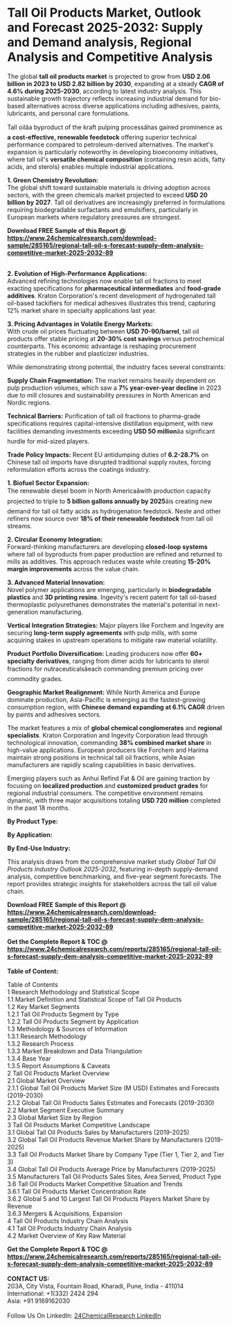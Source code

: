 <h1>Tall Oil Products Market, Outlook and Forecast 2025-2032: Supply and Demand analysis, Regional Analysis and Competitive Analysis</h1><p>The global <strong>tall oil products market</strong> is projected to grow from <strong>USD 2.06 billion in 2023 to USD 2.82 billion by 2030</strong>, expanding at a steady <strong>CAGR of 4.6% during 2025-2030</strong>, according to latest industry analysis. This sustainable growth trajectory reflects increasing industrial demand for bio-based alternatives across diverse applications including adhesives, paints, lubricants, and personal care formulations.</p><p>Tall oilâa byproduct of the kraft pulping processâhas gained prominence as <strong>a cost-effective, renewable feedstock</strong> offering superior technical performance compared to petroleum-derived alternatives. The market's expansion is particularly noteworthy in developing bioeconomy initiatives, where tall oil's <strong>versatile chemical composition</strong> (containing resin acids, fatty acids, and sterols) enables multiple industrial applications.</p><p><strong>1. Green Chemistry Revolution:</strong><br>
The global shift toward sustainable materials is driving adoption across sectors, with the green chemicals market projected to exceed <strong>USD 20 billion by 2027</strong>. Tall oil derivatives are increasingly preferred in formulations requiring biodegradable surfactants and emulsifiers, particularly in European markets where regulatory pressures are strongest.</p><div><b>Download FREE Sample of this Report @ 
            <a href="https://www.24chemicalresearch.com/download-sample/285165/regional-tall-oil-s-forecast-supply-dem-analysis-competitive-market-2025-2032-89">
            https://www.24chemicalresearch.com/download-sample/285165/regional-tall-oil-s-forecast-supply-dem-analysis-competitive-market-2025-2032-89</a></b></div><br><p><strong>2. Evolution of High-Performance Applications:</strong><br>
Advanced refining technologies now enable tall oil fractions to meet exacting specifications for <strong>pharmaceutical intermediates</strong> and <strong>food-grade additives</strong>. Kraton Corporation's recent development of hydrogenated tall oil-based tackifiers for medical adhesives illustrates this trend, capturing 12% market share in specialty applications last year.</p><p><strong>3. Pricing Advantages in Volatile Energy Markets:</strong><br>
With crude oil prices fluctuating between <strong>USD 70-90/barrel</strong>, tall oil products offer stable pricing at <strong>20-30% cost savings</strong> versus petrochemical counterparts. This economic advantage is reshaping procurement strategies in the rubber and plasticizer industries.</p><p>While demonstrating strong potential, the industry faces several constraints:</p><p><strong>Supply Chain Fragmentation:</strong> The market remains heavily dependent on pulp production volumes, which saw a <strong>7% year-over-year decline</strong> in 2023 due to mill closures and sustainability pressures in North American and Nordic regions.</p><p><strong>Technical Barriers:</strong> Purification of tall oil fractions to pharma-grade specifications requires capital-intensive distillation equipment, with new facilities demanding investments exceeding <strong>USD 50 million</strong>âa significant hurdle for mid-sized players.</p><p><strong>Trade Policy Impacts:</strong> Recent EU antidumping duties of <strong>6.2-28.7%</strong> on Chinese tall oil imports have disrupted traditional supply routes, forcing reformulation efforts across the coatings industry.</p><p><strong>1. Biofuel Sector Expansion:</strong><br>
The renewable diesel boom in North Americaâwith production capacity projected to triple to <strong>5 billion gallons annually by 2025</strong>âis creating new demand for tall oil fatty acids as hydrogenation feedstock. Neste and other refiners now source over <strong>18% of their renewable feedstock</strong> from tall oil streams.</p><p><strong>2. Circular Economy Integration:</strong><br>
Forward-thinking manufacturers are developing <strong>closed-loop systems</strong> where tall oil byproducts from paper production are refined and returned to mills as additives. This approach reduces waste while creating <strong>15-20% margin improvements</strong> across the value chain.</p><p><strong>3. Advanced Material Innovation:</strong><br>
Novel polymer applications are emerging, particularly in <strong>biodegradable plastics</strong> and <strong>3D printing resins</strong>. Ingevity's recent patent for tall oil-based thermoplastic polyurethanes demonstrates the material's potential in next-generation manufacturing.</p><p><strong>Vertical Integration Strategies:</strong> Major players like Forchem and Ingevity are securing <strong>long-term supply agreements</strong> with pulp mills, with some acquiring stakes in upstream operations to mitigate raw material volatility.</p><p><strong>Product Portfolio Diversification:</strong> Leading producers now offer <strong>60+ specialty derivatives</strong>, ranging from dimer acids for lubricants to sterol fractions for nutraceuticalsâeach commanding premium pricing over commodity grades.</p><p><strong>Geographic Market Realignment:</strong> While North America and Europe dominate production, Asia-Pacific is emerging as the fastest-growing consumption region, with <strong>Chinese demand expanding at 6.1% CAGR</strong> driven by paints and adhesives sectors.</p><p>The market features a mix of <strong>global chemical conglomerates</strong> and <strong>regional specialists</strong>. Kraton Corporation and Ingevity Corporation lead through technological innovation, commanding <strong>38% combined market share</strong> in high-value applications. European producers like Forchem and Harima maintain strong positions in technical tall oil fractions, while Asian manufacturers are rapidly scaling capabilities in basic derivatives.</p><p>Emerging players such as Anhui Refind Fat &amp; Oil are gaining traction by focusing on <strong>localized production</strong> and <strong>customized product grades</strong> for regional industrial consumers. The competitive environment remains dynamic, with three major acquisitions totaling <strong>USD 720 million</strong> completed in the past 18 months.</p><p><strong>By Product Type:</strong></p><p><strong>By Application:</strong></p><p><strong>By End-Use Industry:</strong></p><p>This analysis draws from the comprehensive market study <em>Global Tall Oil Products Industry Outlook 2025-2032</em>, featuring in-depth supply-demand analysis, competitive benchmarking, and five-year segment forecasts. The report provides strategic insights for stakeholders across the tall oil value chain.</p><div><b>Download FREE Sample of this Report @ 
            <a href="https://www.24chemicalresearch.com/download-sample/285165/regional-tall-oil-s-forecast-supply-dem-analysis-competitive-market-2025-2032-89">
            https://www.24chemicalresearch.com/download-sample/285165/regional-tall-oil-s-forecast-supply-dem-analysis-competitive-market-2025-2032-89</a></b></div><br><div><b>Get the Complete Report & TOC @ 
            <a href="https://www.24chemicalresearch.com/reports/285165/regional-tall-oil-s-forecast-supply-dem-analysis-competitive-market-2025-2032-89">
            https://www.24chemicalresearch.com/reports/285165/regional-tall-oil-s-forecast-supply-dem-analysis-competitive-market-2025-2032-89</a></b></div><br>
            <b>Table of Content:</b><p>Table of Contents<br />
1 Research Methodology and Statistical Scope<br />
1.1 Market Definition and Statistical Scope of Tall Oil Products<br />
1.2 Key Market Segments<br />
1.2.1 Tall Oil Products Segment by Type<br />
1.2.2 Tall Oil Products Segment by Application<br />
1.3 Methodology & Sources of Information<br />
1.3.1 Research Methodology<br />
1.3.2 Research Process<br />
1.3.3 Market Breakdown and Data Triangulation<br />
1.3.4 Base Year<br />
1.3.5 Report Assumptions & Caveats<br />
2 Tall Oil Products Market Overview<br />
2.1 Global Market Overview<br />
2.1.1 Global Tall Oil Products Market Size (M USD) Estimates and Forecasts (2019-2030)<br />
2.1.2 Global Tall Oil Products Sales Estimates and Forecasts (2019-2030)<br />
2.2 Market Segment Executive Summary<br />
2.3 Global Market Size by Region<br />
3 Tall Oil Products Market Competitive Landscape<br />
3.1 Global Tall Oil Products Sales by Manufacturers (2019-2025)<br />
3.2 Global Tall Oil Products Revenue Market Share by Manufacturers (2019-2025)<br />
3.3 Tall Oil Products Market Share by Company Type (Tier 1, Tier 2, and Tier 3)<br />
3.4 Global Tall Oil Products Average Price by Manufacturers (2019-2025)<br />
3.5 Manufacturers Tall Oil Products Sales Sites, Area Served, Product Type<br />
3.6 Tall Oil Products Market Competitive Situation and Trends<br />
3.6.1 Tall Oil Products Market Concentration Rate<br />
3.6.2 Global 5 and 10 Largest Tall Oil Products Players Market Share by Revenue<br />
3.6.3 Mergers & Acquisitions, Expansion<br />
4 Tall Oil Products Industry Chain Analysis<br />
4.1 Tall Oil Products Industry Chain Analysis<br />
4.2 Market Overview of Key Raw Material</p><div><b>Get the Complete Report & TOC @ 
            <a href="https://www.24chemicalresearch.com/reports/285165/regional-tall-oil-s-forecast-supply-dem-analysis-competitive-market-2025-2032-89">
            https://www.24chemicalresearch.com/reports/285165/regional-tall-oil-s-forecast-supply-dem-analysis-competitive-market-2025-2032-89</a></b></div><br><b>CONTACT US:</b><br>
            203A, City Vista, Fountain Road, Kharadi, Pune, India - 411014<br>
            International: +1(332) 2424 294<br>
            Asia: +91 9169162030 <br><br>
            Follow Us On LinkedIn: <a href="https://www.linkedin.com/company/24chemicalresearch/">24ChemicalResearch LinkedIn</a>